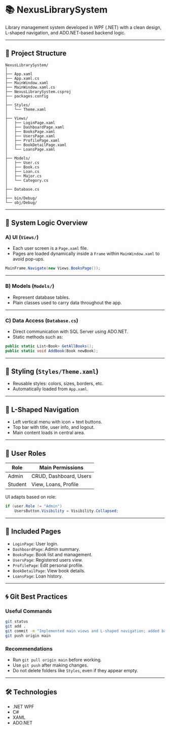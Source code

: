 # 📚 NexusLibrarySystem

Library management system developed in WPF (.NET) with a clean design, L-shaped navigation, and ADO.NET-based backend logic.

---

## 📁 Project Structure

```
NexusLibrarySystem/
│
├── App.xaml
├── App.xaml.cs
├── MainWindow.xaml
├── MainWindow.xaml.cs
├── NexusLibrarySystem.csproj
├── packages.config
│
├── Styles/
│   └── Theme.xaml
│
├── Views/
│   ├── LoginPage.xaml
│   ├── DashboardPage.xaml
│   ├── BooksPage.xaml
│   ├── UsersPage.xaml
│   ├── ProfilePage.xaml
│   ├── BookDetailPage.xaml
│   └── LoansPage.xaml
│
├── Models/
│   ├── User.cs
│   ├── Book.cs
│   ├── Loan.cs
│   ├── Major.cs
│   └── Category.cs
│
├── Database.cs
│
├── bin/Debug/
└── obj/Debug/
```

---

## 🧠 System Logic Overview

### A) UI (`Views/`)

- Each user screen is a `Page.xaml` file.
- Pages are loaded dynamically inside a `Frame` within `MainWindow.xaml` to avoid pop-ups.

```csharp
MainFrame.Navigate(new Views.BooksPage());
```

---

### B) Models (`Models/`)

- Represent database tables.
- Plain classes used to carry data throughout the app.

---

### C) Data Access (`Database.cs`)

- Direct communication with SQL Server using ADO.NET.
- Static methods such as:

```csharp
public static List<Book> GetAllBooks();
public static void AddBook(Book newBook);
```

---

## 🎨 Styling (`Styles/Theme.xaml`)

- Reusable styles: colors, sizes, borders, etc.
- Automatically loaded from `App.xaml`.

---

## 🧭 L-Shaped Navigation

- Left vertical menu with icon + text buttons.
- Top bar with title, user info, and logout.
- Main content loads in central area.

---

## 🔐 User Roles

| Role    | Main Permissions         |
|---------|--------------------------|
| Admin   | CRUD, Dashboard, Users   |
| Student | View, Loans, Profile     |

UI adapts based on role:

```csharp
if (user.Role != "Admin")
    UsersButton.Visibility = Visibility.Collapsed;
```

---

## 📄 Included Pages

- `LoginPage`: User login.
- `DashboardPage`: Admin summary.
- `BooksPage`: Book list and management.
- `UsersPage`: Registered users view.
- `ProfilePage`: Edit personal profile.
- `BookDetailPage`: View book details.
- `LoansPage`: Loan history.

---

## 🌀 Git Best Practices

### Useful Commands

```bash
git status
git add .
git commit -m "Implemented main views and L-shaped navigation; added base styles and structure for backend logic"
git push origin main
```

### Recommendations

- Run `git pull origin main` before working.
- Use `git push` after making changes.
- Do not delete folders like `Styles`, even if they appear empty.

---

## 🛠 Technologies

- .NET WPF
- C#
- XAML
- ADO.NET
